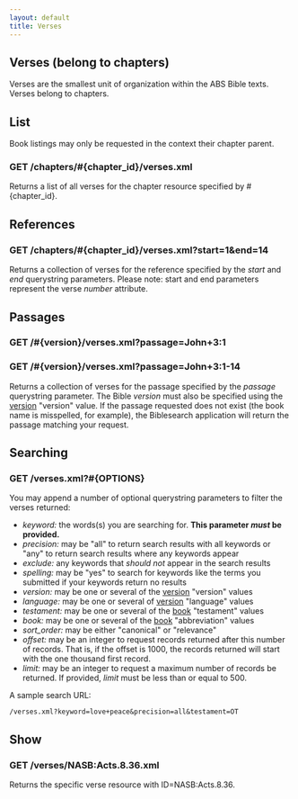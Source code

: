 ```yaml
---
layout: default
title: Verses
---
```


## Verses (belong to chapters)

Verses are the smallest unit of organization within the ABS Bible texts.  Verses belong to chapters.
    
## List

Book listings may only be requested in the context their chapter parent.

### GET /chapters/#{chapter_id}/verses.xml

Returns a list of all verses for the chapter resource specified by #{chapter_id}.

## References

### GET /chapters/#{chapter_id}/verses.xml?start=1&end=14

Returns a collection of verses for the reference specified by the *start* and *end* querystring parameters.  Please note: start and end parameters represent the verse *number* attribute.

## Passages

### GET /#{version}/verses.xml?passage=John+3:1

### GET /#{version}/verses.xml?passage=John+3:1-14


Returns a collection of verses for the passage specified by the *passage* querystring parameter.  The Bible *version* must also be specified using the [version][version] "version" value.  If the passage requested does not exist (the book name is misspelled, for example), the Biblesearch application will return the passage matching your request.

## Searching

### GET /verses.xml?#{OPTIONS}

You may append a number of optional querystring parameters to filter the verses returned:

* *keyword:* the words(s) you are searching for.  **This parameter _must_ be provided.**
* *precision:* may be "all" to return search results with all keywords or "any" to return search results where any keywords appear
* *exclude:* any keywords that *should not* appear in the search results
* *spelling:* may be "yes" to search for keywords like the terms you submitted if your keywords return no results
* *version:* may be one or several of the [version][version] "version" values
* *language:* may be one or several of [version][version] "language" values
* *testament:* may be one or several of the [book][book] "testament" values
* *book:* may be one or several of the [book][book] "abbreviation" values
* *sort_order:* may be either "canonical" or "relevance"
* *offset:* may be an integer to request records returned after this number of records.  That is, if the offset is 1000, the records returned will start with the one thousand first record.
* *limit:* may be an integer to request a maximum number of records be returned.  If provided, *limit* must be less than or equal to 500.

A sample search URL:

    /verses.xml?keyword=love+peace&precision=all&testament=OT

## Show

### GET /verses/NASB:Acts.8.36.xml

Returns the specific verse resource with ID=NASB:Acts.8.36.

[version]: versions.html "Versions"
[book]: books.html "Books"